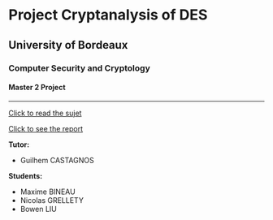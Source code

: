 # Project Cryptanalysis of DES

## University of Bordeaux

### Computer Security and Cryptology

#### Master 2 Project

--------------------------------------------------------------------------------

[Click to read the sujet](https://github.com/MrBowen/Project_Cryptanalyse_DES-8/raw/master/Doc/projet17.pdf)

[Click to see the report]()

**Tutor:**

- Guilhem CASTAGNOS

**Students:**

- Maxime BINEAU
- Nicolas GRELLETY
- Bowen LIU

[//]: # "https://www.overleaf.com/12563956krqjwsxgmmzh#/47879002/"
